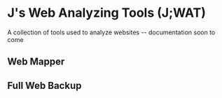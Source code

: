 # J's Web Analyzing Tools (J;WAT)
A collection of tools used to analyze websites -- documentation soon to come
## Web Mapper
## Full Web Backup
